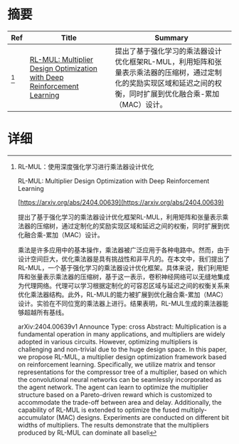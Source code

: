 # 摘要

| Ref | Title | Summary |
| --- | --- | --- |
| [^1] | [RL-MUL: Multiplier Design Optimization with Deep Reinforcement Learning](https://arxiv.org/abs/2404.00639) | 提出了基于强化学习的乘法器设计优化框架RL-MUL，利用矩阵和张量表示乘法器的压缩树，通过定制化的奖励实现区域和延迟之间的权衡，同时扩展到优化融合乘-累加（MAC）设计。 |

# 详细

[^1]: RL-MUL：使用深度强化学习进行乘法器设计优化

    RL-MUL: Multiplier Design Optimization with Deep Reinforcement Learning

    [https://arxiv.org/abs/2404.00639](https://arxiv.org/abs/2404.00639)

    提出了基于强化学习的乘法器设计优化框架RL-MUL，利用矩阵和张量表示乘法器的压缩树，通过定制化的奖励实现区域和延迟之间的权衡，同时扩展到优化融合乘-累加（MAC）设计。

    

    乘法是许多应用中的基本操作，乘法器被广泛应用于各种电路中。然而，由于设计空间巨大，优化乘法器是具有挑战性和非平凡的。在本文中，我们提出了RL-MUL，一个基于强化学习的乘法器设计优化框架。具体来说，我们利用矩阵和张量表示乘法器的压缩树，基于这一表示，卷积神经网络可以无缝地集成为代理网络。代理可以学习根据定制化的可容忍区域与延迟之间的权衡关系来优化乘法器结构。此外，RL-MUL的能力被扩展到优化融合乘-累加（MAC）设计。实验在不同位宽的乘法器上进行。结果表明，RL-MUL生成的乘法器能够超越所有基线。

    arXiv:2404.00639v1 Announce Type: cross  Abstract: Multiplication is a fundamental operation in many applications, and multipliers are widely adopted in various circuits. However, optimizing multipliers is challenging and non-trivial due to the huge design space. In this paper, we propose RL-MUL, a multiplier design optimization framework based on reinforcement learning. Specifically, we utilize matrix and tensor representations for the compressor tree of a multiplier, based on which the convolutional neural networks can be seamlessly incorporated as the agent network. The agent can learn to optimize the multiplier structure based on a Pareto-driven reward which is customized to accommodate the trade-off between area and delay. Additionally, the capability of RL-MUL is extended to optimize the fused multiply-accumulator (MAC) designs. Experiments are conducted on different bit widths of multipliers. The results demonstrate that the multipliers produced by RL-MUL can dominate all baseli
    

